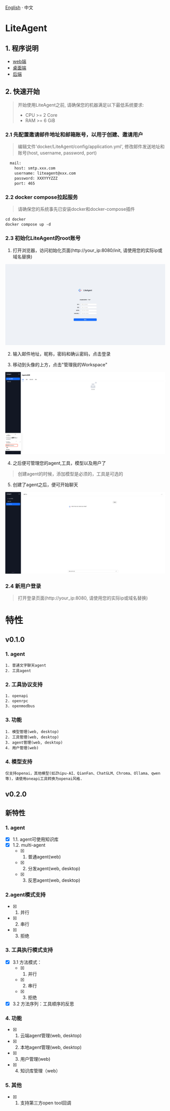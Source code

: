 [English](README.md) · 中文

# LiteAgent
## 1. 程序说明
  - [web端](https://github.com/LiteVar/LiteAgent/tree/master/lite_agent_web/README_zh-CN.md)
  - [桌面端](https://github.com/LiteVar/LiteAgent/tree/master/lite_agent_client/README-zh_CN.md)
  - [后端](https://github.com/LiteVar/LiteAgent/tree/master/lite_agent_backend/README-zh_CN.md)

## 2. 快速开始
> 开始使用LiteAgent之前, 请确保您的机器满足以下最低系统要求:
> 
>- CPU >= 2 Core
>- RAM >= 6 GiB

### 2.1 先配置邀请邮件地址和邮箱账号，以用于创建、邀请用户

> 编辑文件'docker/LiteAgent/config/application.yml', 修改邮件发送地址和账号(host, username, password, port)
```
  mail:
    host: smtp.xxx.com
    username: liteagent@xxx.com
    password: XXXYYYZZZ
    port: 465
```

### 2.2 docker compose拉起服务

> 请确保您的系统事先已安装docker和docker-compose插件
```
cd docker 
docker compose up -d
```

### 2.3 初始化LiteAgent的root账号
1. 打开浏览器，访问初始化页面(http://your_ip:8080/init, 请使用您的实际ip或域名替换)

![initSuperUser](https://github.com/LiteVar/LiteAgent/blob/master/lite_agent_web/docs/initSuperUser.jpg)

2. 输入邮件地址，昵称，密码和确认密码，点击登录

3. 移动到头像的上方，点击"管理我的Workspace"

![manageWorkspace](https://github.com/LiteVar/LiteAgent/blob/master/lite_agent_web/docs/open-admin.png)

4. 之后便可管理您的agent,工具，模型以及用户了

> 创建agent的时候，添加模型是必须的，工具是可选的

5. 创建了agent之后，便可开始聊天

![chatPage](https://github.com/LiteVar/LiteAgent/blob/master/lite_agent_web/docs/chat-page.png)

### 2.4 新用户登录

> 打开登录页面(http://your_ip:8080, 请使用您的实际ip或域名替换)


# 特性  
## v0.1.0

### 1. agent
    1. 普通文字聊天agent
    2. 工具agent

### 2. 工具协议支持
    1. openapi
	2. openrpc
	3. openmodbus

### 3. 功能
    1. 模型管理(web, desktop)
    2. 工具管理(web, desktop)
    3. agent管理(web, desktop)
    4. 用户管理(web)

### 4. 模型支持
	仅支持openai，其他模型(如Zhipu-AI、QianFan、ChatGLM、Chroma、Ollama、qwen等)，请使用oneapi工具转换为openai风格.
	
## v0.2.0
## 新特性
### 1. agent
- [x] 1.1. agent可使用知识库
- [x] 1.2. multi-agent
  - [x] 1. 普通agent(web)
  - [x] 2. 分发agent(web, desktop)
  - [x] 3. 反思agent(web, desktop)

### 2.agent模式支持
- [x] 1. 并行
- [x] 2. 串行
- [x] 3. 拒绝

### 3. 工具执行模式支持
- [x] 3.1 方法模式：
  - [x] 1. 并行
  - [x] 2. 串行
  - [x] 3. 拒绝
- [x] 3.2 方法序列：工具顺序的反思

### 4. 功能
- [x] 1. 云端agent管理(web, desktop)
- [x] 2. 本地agent管理(web, desktop)
- [x] 3. 用户管理(web)
- [x] 4. 知识库管理（web）

### 5. 其他
- [x] 1. 支持第三方open tool回调